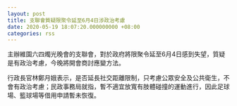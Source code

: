 ```yaml
---
layout: post
title: 支聯會質疑限聚令延至6月4日涉政治考慮
date: 2020-05-19 18:07:20.000000000 +08:00
categories: rss
---
```


主辦維園六四燭光晚會的支聯會，對於政府將限聚令延至6月4日感到失望，質疑是有政治考慮，今晚將開會商討應變方法。

行政長官林鄭月娥表示，是否延長社交距離限制，只考慮公眾安全及公共衛生，不會有政治考慮；民政事務局就指，暫不適宜放寬有肢體碰撞的運動進行，因此足球場、籃球場等借用申請暫未恢復。
